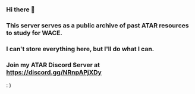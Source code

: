 ### Hi there 👋

### This server serves as a public archive of past ATAR resources to study for WACE.
### I can't store everything here, but I'll do what I can.
### Join my ATAR Discord Server at https://discord.gg/NRnpAPjXDy
: )
